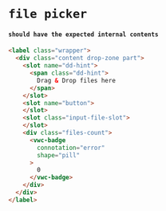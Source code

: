 # `file picker`

#### `should have the expected internal contents`

```html
<label class="wrapper">
  <div class="content drop-zone part">
    <slot name="dd-hint">
      <span class="dd-hint">
        Drag & Drop files here
      </span>
    </slot>
    <slot name="button">
    </slot>
    <slot class="input-file-slot">
    </slot>
    <div class="files-count">
      <vwc-badge
        connotation="error"
        shape="pill"
      >
        0
      </vwc-badge>
    </div>
  </div>
</label>

```

